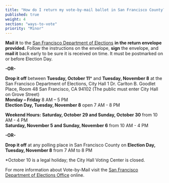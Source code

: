 ```yaml
---
title: "How do I return my vote-by-mail ballot in San Francisco County?"
published: true
weight: 4
section: "ways-to-vote"
priority: "Minor"
---
```


**Mail it** to the [San Francisco Department of Elections](#section-election-office-contact) **in the return envelope provided.** Follow the instructions on the envelope, **sign** the envelope, and **mail it** back early to be sure it is received on time. It must be postmarked on or before Election Day.  

**-OR-**  

**Drop it off** between **Tuesday, October 11*** and **Tuesday, November 8** at the San Francisco Department of Elections, City Hall 1 Dr. Carlton B. Goodlet Place, Room 48 San Francisco, CA 94102 (The public must enter City Hall on Grove Street)  
**Monday – Friday** 8 AM – 5 PM  
**Election Day, Tuesday, November 8** open 7 AM - 8 PM  

**Weekend Hours:**
**Saturday, October 29 and Sunday, October 30** from 10 AM - 4 PM  
**Saturday, November 5 and Sunday, November 6** from 10 AM - 4 PM

**-OR-**  

**Drop it off** at any polling place in San Francisco County on **Election Day, Tuesday, November 8** from 7 AM to 8 PM  

*October 10 is a legal holiday; the City Hall Voting Center is closed.  

For more information about Vote-by-Mail visit the [San Francisco Department of Elections Office](http://sfgov.org/elections/vote-mail) online.  
